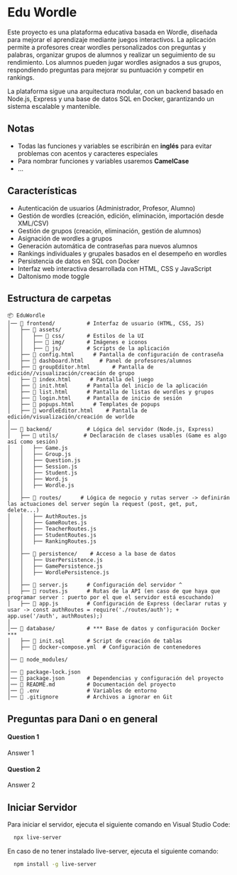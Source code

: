 
# Edu Wordle

Este proyecto es una plataforma educativa basada en Wordle, diseñada para mejorar el aprendizaje mediante juegos interactivos. La aplicación permite a profesores crear wordles personalizados con preguntas y palabras, organizar grupos de alumnos y realizar un seguimiento de su rendimiento. Los alumnos pueden jugar wordles asignados a sus grupos, respondiendo preguntas para mejorar su puntuación y competir en rankings.

La plataforma sigue una arquitectura modular, con un backend basado en Node.js, Express y una base de datos SQL en Docker, garantizando un sistema escalable y mantenible. 


## Notas 
- Todas las funciones y variables se escribirán en **inglés** para evitar problemas con acentos y caracteres especiales
- Para nombrar funciones y variables usaremos **CamelCase**
- ...
## Características

- Autenticación de usuarios (Administrador, Profesor, Alumno)
- Gestión de wordles (creación, edición, eliminación, importación desde XML/CSV)
- Gestión de grupos (creación, eliminación, gestión de alumnos)
- Asignación de wordles a grupos
- Generación automática de contraseñas para nuevos alumnos
- Rankings individuales y grupales basados en el desempeño en wordles
- Persistencia de datos en SQL con Docker
- Interfaz web interactiva desarrollada con HTML, CSS y JavaScript
- Daltonismo mode toggle



## Estructura de carpetas
```plaintext
📦 EduWordle
│── 📂 frontend/          # Interfaz de usuario (HTML, CSS, JS)
│   ├── 📂 assets/        
│   │   ├── 📂 css/       # Estilos de la UI
│   │   ├── 📂 img/       # Imágenes e iconos 
│   │   ├── 📂 js/        # Scripts de la aplicación
│   ├── 📜 config.html      # Pantalla de configuración de contraseña
│   ├── 📜 dashboard.html     # Panel de profesores/alumnos
│   ├── 📜 groupEditor.html       # Pantalla de edición//visualización/creación de grupo
│   ├── 📜 index.html      # Pantalla del juego
│   ├── 📜 init.html      # Pantalla del inicio de la aplicación
│   ├── 📜 list.html      # Pantalla de listas de wordles y grupos
│   ├── 📜 login.html     # Pantalla de inicio de sesión
│   ├── 📜 popups.html      # Templates de popups
│   ├── 📜 wordleEditor.html    # Pantalla de edición/visualización/creación de worlde
│
│── 📂 backend/           # Lógica del servidor (Node.js, Express)
│   ├── 📂 utils/        # Declaración de clases usables (Game es algo así como sesión)
│   │   ├── Game.js
│   │   ├── Group.js
│   │   ├── Question.js
│   │   ├── Session.js
│   │   ├── Student.js    
│   │   ├── Word.js  
│   │   ├── Wordle.js 
│   │  
│   ├── 📂 routes/      # Lógica de negocio y rutas server -> definirán las actuaciones del server según la request (post, get, put, delete...) 
│   │   ├── AuthRoutes.js  
│   │   ├── GameRoutes.js  
│   │   ├── TeacherRoutes.js
│   │   ├── StudentRoutes.js
│   │   ├── RankingRoutes.js   
│   │  
│   ├── 📂 persistence/    # Acceso a la base de datos
│   │   ├── UserPersistence.js  
│   │   ├── GamePersistence.js  
│   │   ├── WordlePersistence.js  
│   │  
│   ├── 📜 server.js      # Configuración del servidor ^
│   ├── 📜 routes.js      # Rutas de la API (en caso de que haya que programar server : puerto por el que el servidor está escuchando)
│   ├── 📜 app.js         # Configuración de Express (declarar rutas y usar -> const authRoutes = require('./routes/auth'); + app.use('/auth', authRoutes);) 
│
│── 📂 database/          # *** Base de datos y configuración Docker ***
│   ├── 📜 init.sql       # Script de creación de tablas
│   ├── 📜 docker-compose.yml  # Configuración de contenedores
│
│── 📂 node_modules/      
│
│── 📜 package-lock.json    
│── 📜 package.json       # Dependencias y configuración del proyecto  
│── 📜 README.md          # Documentación del proyecto 
│── 📜 .env               # Variables de entorno  
│── 📜 .gitignore         # Archivos a ignorar en Git   

```


## Preguntas para Dani o en general

#### Question 1

Answer 1

#### Question 2

Answer 2


## Iniciar Servidor

Para iniciar el servidor, ejecuta el siguiente comando en Visual Studio Code:

```bash
  npx live-server 
```
En caso de no tener instalado live-server, ejecuta el siguiente comando:

```bash
  npm install -g live-server
```
